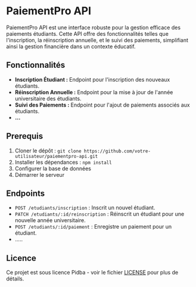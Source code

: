 # PaiementPro API

PaiementPro API est une interface robuste pour la gestion efficace des paiements étudiants. Cette API offre des fonctionnalités telles que l'inscription, la réinscription annuelle, et le suivi des paiements, simplifiant ainsi la gestion financière dans un contexte éducatif.

## Fonctionnalités

- **Inscription Étudiant :** Endpoint pour l'inscription des nouveaux étudiants.
- **Réinscription Annuelle :** Endpoint pour la mise à jour de l'année universitaire des étudiants.
- **Suivi des Paiements :** Endpoint pour l'ajout de paiements associés aux étudiants.
- **...**

## Prerequis

1. Cloner le dépôt : `git clone https://github.com/votre-utilisateur/paiementpro-api.git`
2. Installer les dépendances : `npm install`
3. Configurer la base de données 
4. Démarrer le serveur

## Endpoints

- `POST /etudiants/inscription` : Inscrit un nouvel étudiant.
- `PATCH /etudiants/:id/reinscription` : Réinscrit un étudiant pour une nouvelle année universitaire.
- `POST /etudiants/:id/paiement` : Enregistre un paiement pour un étudiant.
- .....


## Licence

Ce projet est sous licence Pidba - voir le fichier [LICENSE](LICENSE) pour plus de détails.
